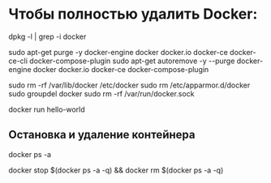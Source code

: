 # Чтобы полностью удалить Docker:

<!-- Шаг 1 -->

dpkg -l | grep -i docker

<!-- Чтобы определить, какой у вас установлен пакет: -->

<!-- Шаг 2 -->

sudo apt-get purge -y docker-engine docker docker.io docker-ce docker-ce-cli docker-compose-plugin
sudo apt-get autoremove -y --purge docker-engine docker docker.io docker-ce docker-compose-plugin

<!-- Приведенные выше команды не удалят образы, контейнеры, тома или созданные пользователем файлы конфигурации на вашем хосте. Если вы хотите удалить все образы, контейнеры и тома, выполните следующие команды: -->

sudo rm -rf /var/lib/docker /etc/docker
sudo rm /etc/apparmor.d/docker
sudo groupdel docker
sudo rm -rf /var/run/docker.sock

<!-- Вы полностью удалили Docker из системы. -->

docker run hello-world

## Остановка и удаление контейнера

<!-- Чтобы просмотреть все контейнеры в системе, введите: -->

docker ps -a

<!-- Чтобы удалить контейнеры, передайте их ID командам docker stop и docker rm с помощью флага –q: -->

docker stop $(docker ps -a -q) && docker rm $(docker ps -a -q)
